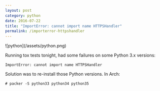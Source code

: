 ```yaml
---
layout: post
category: python
date: 2016-07-22
title: "ImportError: cannot import name HTTPSHandler"
permalink: /importerror-httpshandler
---
```

<div class="wide-logos" markdown="1">
![python](/assets/python.png)
</div>

Running tox tests tonight, had some failures on some Python 3.x versions:

    ImportError: cannot import name HTTPSHandler

Solution was to re-install those Python versions. In Arch:

    # packer -S python33 python34 python35
